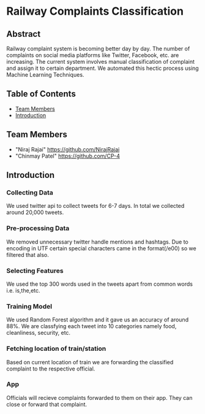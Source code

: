 # Railway Complaints Classification

## **Abstract**
Railway complaint system is becoming better day by day. The number of complaints on social media platforms like Twitter, Facebook, etc. are increasing. The current system involves manual classification of complaint and assign it to certain department. We automated this hectic process using Machine Learning Techniques.

## Table of Contents

* [Team Members](#team-members)
* [Introduction](#introduction)

## <a name="team-members"></a>Team Members
* "Niraj Rajai" <https://github.com/NirajRajai>
* "Chinmay Patel" <https://github.com/CP-4>

## <a name="introduction"></a>Introduction

### Collecting Data
We used twitter api to collect tweets for 6-7 days. In total we collected around 20,000 tweets.
### Pre-processing Data
We removed unnecessary twitter handle mentions and hashtags. Due to encoding in UTF certain special characters came in the format(/e00) so we filtered that also.
### Selecting Features
We used the top 300 words used in the tweets apart from common words i.e. is,the,etc.
### Training Model
We used Random Forest algorithm and it gave us an accuracy of around 88%. We are classfying each tweet into 10 categories namely food, cleanliness, security, etc.
### Fetching location of train/station
Based on current location of train we are forwarding the classified complaint to the respective official.
### App
Officials will recieve complaints forwarded to them on their app. They can close or forward that complaint.

